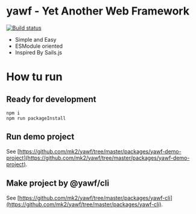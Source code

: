 # yawf - Yet Another Web Framework

[![Build status](https://ci.appveyor.com/api/projects/status/wi7bopax0e0efkup/branch/master?svg=true)](https://ci.appveyor.com/project/mk2/yawf/branch/master)

- Simple and Easy
- ESModule oriented
- Inspired By Sails.js

# How tu run

## Ready for development
```
npm i
npm run packageInstall
```

## Run demo project

See [https://github.com/mk2/yawf/tree/master/packages/yawf-demo-project](https://github.com/mk2/yawf/tree/master/packages/yawf-demo-project).

## Make project by @yawf/cli

See [https://github.com/mk2/yawf/tree/master/packages/yawf-cli](https://github.com/mk2/yawf/tree/master/packages/yawf-cli).
